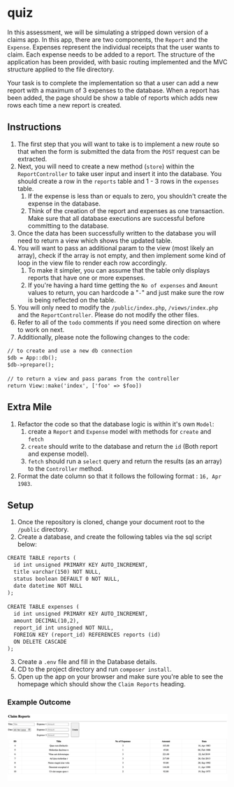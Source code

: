 # quiz

In this assessment, we will be simulating a stripped down version of a claims app.
In this app, there are two components, the `Report` and the `Expense`. Expenses represent the individual
receipts that the user wants to claim. Each expense needs to be added to a report. The structure of the
application has been provided, with basic routing implemented and the MVC structure applied to the file
directory.

Your task is to complete the implementation so that a user can add a new report with a maximum of 3 expenses
to the database. When a report has been added, the page should be show a table of reports which adds new rows
each time a new report is created. 

## Instructions
1. The first step that you will want to take is to implement a new route so that when the form is submitted 
    the data from the `POST` request can be extracted. 
2. Next, you will need to create a new method (`store`) within the `ReportController` to take user input and insert
    it into the database. You should create a row in the `reports` table and 1 - 3 rows in the `expenses` table. 
   1. If the expense is less than or equals to zero, you shouldn't create the expense in the database. 
   2. Think of the creation of the report and expenses as one transaction. Make sure that all database executions are successful before committing to the database. 
3. Once the data has been successfully written to the database you will need to return a view which shows the updated table.
4. You will want to pass an additional param to the view (most likely an array), check if the array is not empty,  and then implement some kind of loop in the view file to render each row accordingly. 
   1. To make it simpler, you can assume that the table only displays reports that have one or more expenses. 
   2. If you're having a hard time getting the `No of expenses` and `Amount` values to return, you can hardcode a "`-`" 
       and just make sure the row is being reflected on the table. 
5. You will only need to modify the `/public/index.php`, `/views/index.php` and the `ReportController`. 
   Please do not modify the other files. 
6. Refer to all of the `todo` comments if you need some direction on where to work on next. 
7. Additionally, please note the following changes to the code:

````
// to create and use a new db connection
$db = App::db();
$db->prepare();

// to return a view and pass params from the controller
return View::make('index', ['foo' => $foo])
````
## Extra Mile
1. Refactor the code so that the database logic is within it's own `Model`:
   1. create a `Report` and `Expense` model with methods for `create` and `fetch`
   2. `create` should write to the database and return the `id` (Both report and expense model).
   3. `fetch` should run a `select` query and return the results (as an array) to the `Controller` method.
2. Format the date column so that it follows the following format : `16, Apr 1983`.

## Setup

1. Once the repository is cloned, change your document root to the `/public` directory.
2. Create a database, and create the following tables via the sql script below: 

````
CREATE TABLE reports (
  id int unsigned PRIMARY KEY AUTO_INCREMENT,
  title varchar(150) NOT NULL,
  status boolean DEFAULT 0 NOT NULL,
  date datetime NOT NULL
);

CREATE TABLE expenses (
  id int unsigned PRIMARY KEY AUTO_INCREMENT,
  amount DECIMAL(10,2),
  report_id int unsigned NOT NULL,
  FOREIGN KEY (report_id) REFERENCES reports (id)
  ON DELETE CASCADE
);
````
3. Create a `.env` file and fill in the Database details.
4. CD to the project directory and run `composer install`.
5. Open up the app on your browser and make sure you're able to see the homepage which should show the `Claim Reports` heading. 

### Example Outcome
![img.png](example.png)
